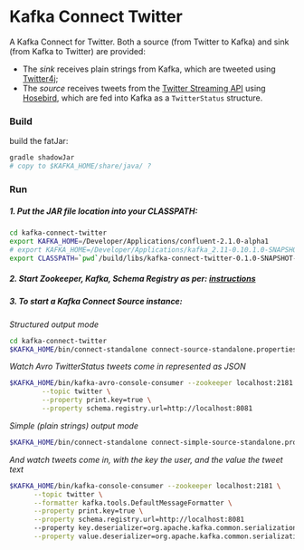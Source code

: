 Kafka Connect Twitter
=====================
A Kafka Connect for Twitter. Both a source (from Twitter to Kafka) and sink (from Kafka to Twitter) are provided:

* The *sink* receives plain strings from Kafka, which are tweeted using [Twitter4j](http://twitter4j.org/);
* The *source* receives tweets from the [Twitter Streaming API](https://dev.twitter.com/streaming/overview) using [Hosebird](https://github.com/twitter/hbc), which are fed into Kafka as a `TwitterStatus` structure.


### Build

build the fatJar:
```bash
gradle shadowJar
# copy to $KAFKA_HOME/share/java/ ?
```

### Run

##### 1. Put the JAR file location into your CLASSPATH:

```bash
cd kafka-connect-twitter
export KAFKA_HOME=/Developer/Applications/confluent-2.1.0-alpha1
# export KAFKA_HOME=/Developer/Applications/kafka_2.11-0.10.1.0-SNAPSHOT
export CLASSPATH=`pwd`/build/libs/kafka-connect-twitter-0.1.0-SNAPSHOT-all.jar
```

##### 2. Start Zookeeper, Kafka, Schema Registry as per: [instructions](../infrastructure/kafka/)

##### 3. To start a Kafka Connect Source instance:

*Structured output mode*

```bash
cd kafka-connect-twitter
$KAFKA_HOME/bin/connect-standalone connect-source-standalone.properties twitter-source.properties
```

*Watch Avro TwitterStatus tweets come in represented as JSON*

```bash
$KAFKA_HOME/bin/kafka-avro-console-consumer --zookeeper localhost:2181 \
        --topic twitter \
        --property print.key=true \
        --property schema.registry.url=http://localhost:8081
```

*Simple (plain strings) output mode*

```bash
$KAFKA_HOME/bin/connect-standalone connect-simple-source-standalone.properties twitter-source.properties
```

*And watch tweets come in, with the key the user, and the value the tweet text*

```bash
$KAFKA_HOME/bin/kafka-console-consumer --zookeeper localhost:2181 \
      --topic twitter \
      --formatter kafka.tools.DefaultMessageFormatter \
      --property print.key=true \
      --property schema.registry.url=http://localhost:8081
      --property key.deserializer=org.apache.kafka.common.serialization.StringDeserializer \
      --property value.deserializer=org.apache.kafka.common.serialization.StringDeserializer
```






